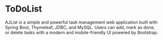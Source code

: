 # ToDoList
AJList is a simple and powerful task management web application built with Spring Boot, Thymeleaf, JDBC, and MySQL. Users can add, mark as done, or delete tasks with a modern and mobile-friendly UI powered by Bootstrap.

